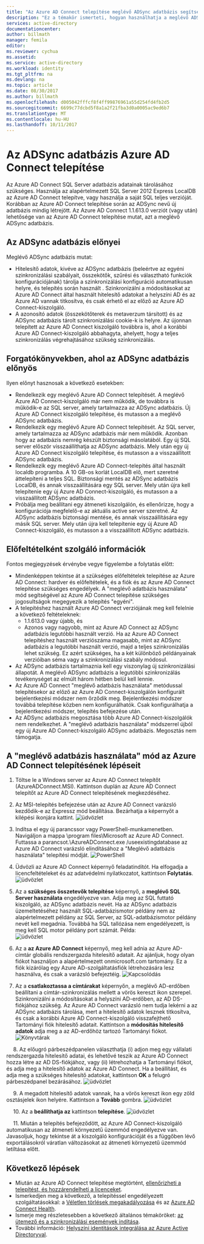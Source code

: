 ```yaml
---
title: "Az Azure AD Connect telepítése meglévő ADSync adatbázis segítségével |} Microsoft Docs"
description: "Ez a témakör ismerteti, hogyan használhatja a meglévő ADSync adatbázis."
services: active-directory
documentationcenter: 
author: billmath
manager: femila
editor: 
ms.reviewer: cychua
ms.assetid: 
ms.service: active-directory
ms.workload: identity
ms.tgt_pltfrm: na
ms.devlang: na
ms.topic: article
ms.date: 08/30/2017
ms.author: billmath
ms.openlocfilehash: d005042fffcf8f4ff99876961a55d254fd4fb2d5
ms.sourcegitcommit: 6699c77dcbd5f8a1a2f21fba3d0a0005ac9ed6b7
ms.translationtype: MT
ms.contentlocale: hu-HU
ms.lasthandoff: 10/11/2017
---
```

# <a name="install-azure-ad-connect-using-an-existing-adsync-database"></a>Az ADSync adatbázis Azure AD Connect telepítése
Az Azure AD Connect SQL Server adatbázis adatainak tárolásához szükséges. Használja az alapértelmezett SQL Server 2012 Express LocalDB az Azure AD Connect telepítve, vagy használja a saját SQL teljes verzióját. Korábban az Azure AD Connect telepítése során az ADSync nevű új adatbázis mindig létrejött. Az Azure AD Connect 1.1.613.0 verziót (vagy után) lehetősége van az Azure AD Connect telepítése mutat, azt a meglévő ADSync adatbázis.

## <a name="benefits-of-using-an-existing-adsync-database"></a>Az ADSync adatbázis előnyei
Meglévő ADSync adatbázis mutat:

- Hitelesítő adatok, kivéve az ADSync adatbázis (beleértve az egyéni szinkronizálási szabályait, összekötők, szűrési és választható funkciók konfigurációjának) tárolja a szinkronizálási konfiguráció automatikusan helyre, és telepítés során használt . Szinkronizálni a módosításokat az Azure AD Connect által használt hitelesítő adatokat a helyszíni AD és az Azure AD vannak titkosítva, és csak érhető el az előző az Azure AD Connect-kiszolgáló.
- A azonosító adatok (összekötőterek és metaverzum társított) és az ADSync adatbázis tárolt szinkronizálási cookie-k is helyre. Az újonnan telepített az Azure AD Connect kiszolgáló továbbra is, ahol a korábbi Azure AD Connect-kiszolgáló abbahagyta, ahelyett, hogy a teljes szinkronizálás végrehajtásához szükség szinkronizálás.

## <a name="scenarios-where-using-an-existing-adsync-database-is-beneficial"></a>Forgatókönyvekben, ahol az ADSync adatbázis előnyös
Ilyen előnyt hasznosak a következő esetekben:


- Rendelkezik egy meglévő Azure AD Connect telepítését. A meglévő Azure AD Connect-kiszolgáló már nem működik, de továbbra is működik-e az SQL server, amely tartalmazza az ADSync adatbázis. Új Azure AD Connect kiszolgáló telepítése, és mutasson a a meglévő ADSync adatbázis. 
- Rendelkezik egy meglévő Azure AD Connect telepítését. Az SQL server, amely tartalmazza az ADSync adatbázis már nem működik. Azonban hogy az adatbázis nemrég készült biztonsági másolatából. Egy új SQL server először visszaállíthatja az ADSync adatbázis. Mely után egy új Azure AD Connect kiszolgáló telepítése, és mutasson a a visszaállított ADSync adatbázis.
- Rendelkezik egy meglévő Azure AD Connect-telepítés által használt localdb programba. A 10 GB-os korlát LocalDB elő, mert szeretné áttelepíteni a teljes SQL. Biztonsági mentés az ADSync adatbázis LocalDB, és annak visszaállítására egy SQL server. Mely után újra kell telepítenie egy új Azure AD Connect-kiszolgáló, és mutasson a a visszaállított ADSync adatbázis.
- Próbálja meg beállítani egy átmeneti kiszolgálón, és ellenőrizze, hogy a konfigurációja megfelelő-e az aktuális active server szeretné. Az ADSync adatbázis biztonsági mentése, és annak visszaállítására egy másik SQL server. Mely után újra kell telepítenie egy új Azure AD Connect-kiszolgáló, és mutasson a a visszaállított ADSync adatbázis.

## <a name="prerequisite-information"></a>Előfeltételként szolgáló információk

Fontos megjegyzések érvénybe vegye figyelembe a folytatás előtt:


- Mindenképpen tekintse át a szükséges előfeltételek telepítése az Azure AD Connect: hardver és előfeltételek, és a fiók és az Azure AD Connect telepítése szükséges engedélyek. A "meglévő adatbázis használata" mód segítségével az Azure AD Connect telepítése szükséges jogosultságok megegyezik a telepítés "egyéni".
- A telepítéshez használt Azure AD Connect verziójának meg kell felelnie a következő feltételeknek:
    - 1.1.613.0 vagy újabb, és
    - Azonos vagy nagyobb, mint az Azure AD Connect az ADSync adatbázis legutóbbi használt verzió. Ha az Azure AD Connect telepítéshez használt verziószáma magasabb, mint az ADSync adatbázis a legutóbbi használt verzió, majd a teljes szinkronizálás lehet szükség.  Ez azért szükséges, ha a két különböző példányainak verzióiban séma vagy a szinkronizálási szabály módosul. 
- Az ADSync adatbázis tartalmaznia kell egy viszonylag új szinkronizálási állapotát. A meglévő ADSync adatbázis a legutóbbi szinkronizálás tevékenységet az elmúlt három hétben belül kell lennie.
- Az Azure AD Connect "meglévő adatbázis használata" metódussal telepítésekor az előző az Azure AD Connect-kiszolgálón konfigurált bejelentkezési módszer nem őrződik meg. Bejelentkezési módszer továbbá telepítése közben nem konfigurálhatók. Csak konfigurálhatja a bejelentkezési módszer, telepítés befejezése után.
- Az ADSync adatbázis megosztása több Azure AD Connect-kiszolgálók nem rendelkezhet. A "meglévő adatbázis használata" módszerrel újból egy új Azure AD Connect-kiszolgáló ADSync adatbázis. Megosztás nem támogatja.

## <a name="steps-to-install-azure-ad-connect-with-use-existing-database-mode"></a>A "meglévő adatbázis használata" mód az Azure AD Connect telepítésének lépéseit
1.  Töltse le a Windows server az Azure AD Connect telepítőt (AzureADConnect.MSI). Kattintson duplán az Azure AD Connect telepítőt az Azure AD Connect telepítésének megkezdéséhez.
2.  Az MSI-telepítés befejezése után az Azure AD Connect varázsló kezdődik-e az Expressz mód beállítása. Bezárhatja a képernyőt a kilépési ikonjára kattint.
![üdvözlet](media/active-directory-aadconnect-existing-database/db1.png)
3.  Indítsa el egy új parancssor vagy PowerShell-munkamenetben. Navigáljon a mappa <drive>\program files\Microsoft az Azure AD Connect. Futtassa a parancsot.\AzureADConnect.exe /useexistingdatabase az Azure AD Connect varázsló elindításához a "Meglévő adatbázis használata" telepítési módját.
![PowerShell](media/active-directory-aadconnect-existing-database/db2.png)
4.  Üdvözli az Azure AD Connect képernyő feladatindítót. Ha elfogadja a licencfeltételeket és az adatvédelmi nyilatkozatot, kattintson **Folytatás**.
![üdvözlet](media/active-directory-aadconnect-existing-database/db3.png)
5.  Az a **szükséges összetevők telepítése** képernyő, a **meglévő SQL Server használata** engedélyezve van. Adja meg az SQL futtató kiszolgáló, az ADSync adatbázis nevét. Ha az ADSync adatbázis üzemeltetéséhez használt SQL-adatbázismotor példány nem az alapértelmezett példány az SQL Server, az SQL-adatbázismotor példány nevét kell megadnia. Továbbá ha SQL tallózása nem engedélyezett, is meg kell SQL motor példány port számát. Példa:         
![üdvözlet](media/active-directory-aadconnect-existing-database/db4.png)           

6.  Az a **az Azure AD Connect** képernyő, meg kell adnia az Azure AD-címtár globális rendszergazda hitelesítő adatait. Az ajánljuk, hogy olyan fiókot használjon a alapértelmezett onmicrosoft.com tartomány. Ez a fiók kizárólag egy Azure AD-szolgáltatásfiók létrehozására lesz használva, és csak a varázsló befejeztéig.
![Kapcsolódás](media/active-directory-aadconnect-existing-database/db5.png)
 
7.  Az a **csatlakoztassa a címtárakat** képernyőn, a meglévő AD-erdőben beállítani a címtár-szinkronizálás mellett a vörös kereszt ikon szerepel. Szinkronizálni a módosításokat a helyszíni AD-erdőben, az AD DS-fiókjához szükség. Az Azure AD Connect varázsló nem tudja lekérni a az ADSync adatbázis tárolása, mert a hitelesítő adatok lesznek titkosítva, és csak a korábbi Azure AD Connect-kiszolgáló visszafejthető Tartományi fiók hitelesítő adatait. Kattintson a **módosítás hitelesítő adatok** adja meg a az AD-erdőhöz tartozó Tartományi fiókot.
![Könyvtárak](media/active-directory-aadconnect-existing-database/db6.png)
 
 
8.  Az előugró párbeszédpanelen választhatja (i) adjon meg egy vállalati rendszergazda hitelesítő adatai, és lehetővé teszik az Azure AD Connect hozza létre az AD DS-fiókjához, vagy (ii) létrehozhatja a Tartományi fiókot, és adja meg a hitelesítő adatok az Azure AD Connect. Ha a beállítást, és adja meg a szükséges hitelesítő adatokat, kattintson **OK** a felugró párbeszédpanel bezárásához.
![üdvözlet](media/active-directory-aadconnect-existing-database/db7.png)
 
 
9.  A megadott hitelesítő adatok vannak, ha a vörös kereszt ikon egy zöld osztásjelek ikon helyére. Kattintson a **Tovább** gombra.
![üdvözlet](media/active-directory-aadconnect-existing-database/db8.png)
 
 
10. Az a **beállíthatja az** kattintson **telepítése**.
![üdvözlet](media/active-directory-aadconnect-existing-database/db9.png)
 
 
11. Miután a telepítés befejeződött, az Azure AD Connect-kiszolgáló automatikusan az átmeneti környezetű üzemmód engedélyezve van. Javasoljuk, hogy tekintse át a kiszolgáló konfigurációját és a függőben lévő exportálásokról váratlan változásokat az átmeneti környezetű üzemmód letiltása előtt. 

## <a name="next-steps"></a>Következő lépések

- Miután az Azure AD Connect telepítése megtörtént, [ellenőrizheti a telepítést, és hozzárendelheti a licenceket](active-directory-aadconnect-whats-next.md).
- Ismerkedjen meg a következő, a telepítéssel engedélyezett szolgáltatásokkal: a [Véletlen törlések megakadályozása](active-directory-aadconnectsync-feature-prevent-accidental-deletes.md) és az [Azure AD Connect Health](../connect-health/active-directory-aadconnect-health-sync.md).
- Ismerje meg részletesebben a következő általános témaköröket: [az ütemező és a szinkronizálási események indítása](active-directory-aadconnectsync-feature-scheduler.md).
- További információ: [Helyszíni identitások integrálása az Azure Active Directoryval](active-directory-aadconnect.md).
